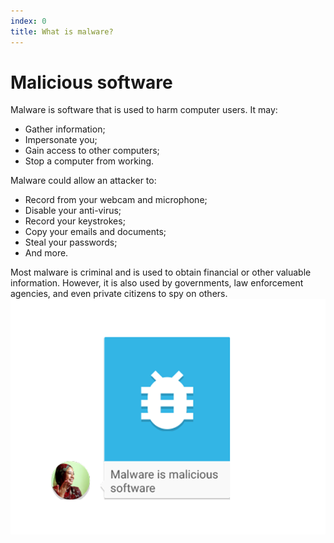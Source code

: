 ```yaml
---
index: 0
title: What is malware?
---
```

# Malicious software 

Malware is software that is used to harm computer users. It may: 

* Gather information;
* Impersonate you; 
* Gain access to other computers; 
* Stop a computer from working. 

Malware could allow an attacker to:

* Record from your webcam and microphone;
* Disable your anti-virus; 
* Record your keystrokes; 
* Copy your emails and documents; 
* Steal your passwords; 
* And more. 

Most malware is criminal and is used to obtain financial or other valuable information. However, it is also used by governments, law enforcement agencies, and even private citizens to spy on others.
![image](malware1.png)